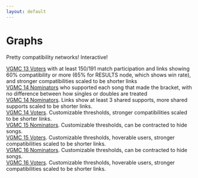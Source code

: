```yaml
---
layout: default
---
```


# Graphs

Pretty compatibility networks! Interactive!

[VGMC 13 Voters](./src/vgmc13/bracket.html) with at least 150/191 match participation and links showing 60% compatibility or more (65% for RESULTS node, which shows win rate), and stronger compatibilities scaled to be shorter links\
[VGMC 14 Nominators](./src/vgmc14/noms.html) who supported each song that made the bracket, with no difference between how singles or doubles are treated\
[VGMC 14 Nominators](./src/vgmc14/noms_contracted.html). Links show at least 3 shared supports, more shared supports scaled to be shorter links.\
[VGMC 14 Voters](./src/vgmc14/bracket.html). Customizable thresholds, stronger compatibilities scaled to be shorter links.\
[VGMC 15 Nominators](./src/vgmc15/noms.html). Customizable thresholds, can be contracted to hide songs.\
[VGMC 15 Voters](./src/vgmc15/bracket.html). Customizable thresholds, hoverable users, stronger compatibilities scaled to be shorter links.\
[VGMC 16 Nominators](./src/vgmc16/noms.html). Customizable thresholds, can be contracted to hide songs.\
[VGMC 16 Voters](./src/vgmc16/bracket.html). Customizable thresholds, hoverable users, stronger compatibilities scaled to be shorter links.